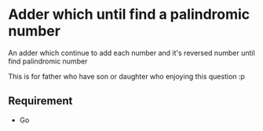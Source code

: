 # Adder which until find a palindromic number

An adder which continue to add each number and it's reversed number until find palindromic number

This is for father who have son or daughter who enjoying this question :p

## Requirement
* Go
